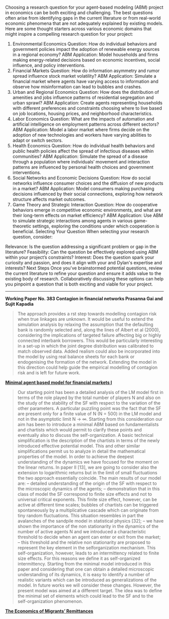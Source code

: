 
Choosing a research question for your agent-based modeling (ABM) project in economics can be both exciting and challenging. The best questions often arise from identifying gaps in the current literature or from real-world economic phenomena that are not adequately explained by existing models. Here are some thought starters across various economic domains that might inspire a compelling research question for your project:

1. Environmental Economics
Question: How do individual behaviors and government policies impact the adoption of renewable energy sources in a regional economy?
ABM Application: Model households and firms making energy-related decisions based on economic incentives, social influence, and policy interventions.
2. Financial Markets
Question: How do information asymmetry and rumor spread influence stock market volatility?
ABM Application: Simulate a financial market where agents have varying access to information and observe how misinformation can lead to bubbles and crashes.
3. Urban and Regional Economics
Question: How does the distribution of amenities and jobs influence patterns of residential segregation and urban sprawl?
ABM Application: Create agents representing households with different preferences and constraints choosing where to live based on job locations, housing prices, and neighborhood characteristics.
4. Labor Economics
Question: What are the impacts of automation and artificial intelligence on employment patterns across different sectors?
ABM Application: Model a labor market where firms decide on the adoption of new technologies and workers have varying abilities to adapt or switch sectors.
5. Health Economics
Question: How do individual health behaviors and public health policies affect the spread of infectious diseases within communities?
ABM Application: Simulate the spread of a disease through a population where individuals’ movement and interaction patterns are influenced by personal health choices and government interventions.
6. Social Networks and Economic Decisions
Question: How do social networks influence consumer choices and the diffusion of new products in a market?
ABM Application: Model consumers making purchasing decisions influenced by their social connections, exploring how network structure affects market outcomes.
7. Game Theory and Strategic Interaction
Question: How do cooperative behaviors emerge in competitive economic environments, and what are their long-term effects on market efficiency?
ABM Application: Use ABM to simulate strategic interactions among agents in various game-theoretic settings, exploring the conditions under which cooperation is beneficial.
Selecting Your Question
When selecting your research question, consider:

Relevance: Is the question addressing a significant problem or gap in the literature?
Feasibility: Can the question be effectively explored using ABM within your project’s constraints?
Interest: Does the question spark your curiosity and passion, and does it align with your and Dylan's expertise and interests?
Next Steps
Once you've brainstormed potential questions, review the current literature to refine your question and ensure it adds value to the existing body of research. Collaboratively discussing these options can help you pinpoint a question that is both exciting and viable for your project.

---
**Working Paper No. 383 Contagion in financial networks Prasanna Gai and Sujit Kapadia**

> The approach provides a rst step towards modelling contagion risk when true linkages are unknown. It would be useful to extend the simulation analysis by relaxing the assumption that the defaulting bank is randomly selected and, along the lines of Albert et al (2000), considering the implications of targeted failure affecting big or highly connected interbank borrowers. This would be particularly interesting in a set-up in which the joint degree distribution was calibrated to match observed data. Added realism could also be incorporated into the model by using real balance sheets for each bank or endogenising the formation of the network. Extending the model in this direction could help guide the empirical modelling of contagion risk and is left for future work.

[**Minimal agent based model for financial markets I**](https://sci-hub.ru/https://doi.org/10.1140/epjb/e2009-00028-4)

> Our starting point has been a detailed analysis of the LM
model first in terms of the role played by the total number
of players N and also on the study of the stability of the
SF with respect to the variation of the other parameters.
A particular puzzling point was the fact that the SF are
present only for a finite value of N (N = 500) in the LM
model and not in the asymptotic limit N → ∞. Starting from this consideration our aim has been to introduce
a minimal ABM based on fundamentalists and chartists
which would permit to clarify these points and eventually also to discuss the self-organization. A basic technical
simplification is the description of the chartists in terms of
the newly introduced effective potential model. This and
other similar simplifications permit us to analyze in detail the mathematical properties of the model. In order
to achieve the deepest understanding of the dynamics we
have focused for the moment on the linear returns. In paper II [13], we are going to consider also the extension to
logarithmic returns but in the limit of small fluctuations
the two approach essentially coincide. The main results of
our model are:
– detailed understanding of the origin of the SF with
respect to the microscopic dynamics of the agents;
– demonstration that in this class of model the SF correspond to finite size effects and not to universal critical
exponents. This finite size effect, however, can be active at different time scales;
bubbles of chartists can be triggered spontaneously
by a multiplicative cascade which can originate from
tiny random fluctuations. This situation resembles in
part the avalanches of the sandpile model in statistical
physics [32];
– we have shown the importance of the non stationarity in the dynamics of the number of active agents N
and we introduced a characteristic threshold to decide
when an agent can enter or exit from the market;
– this threshold and the relative non stationarity are
proposed to represent the key element in the selforganization mechanism. This self-organization, however, leads to an intermittency related to finite size
effects. For this reasons we define it as self-organized
intermittency.
Starting from the minimal model introduced in this paper and considering that one can obtain a detailed microscopic understanding of its dynamics, it is easy to identify
a number of realistic variants which can be introduced
as generalizations of the model. In future works we will
consider these changes. However, the present model was
aimed at a different target. The idea was to define the
minimal set of elements which could lead to the SF and
to the self-organization phenomenon.

[**The Economics of Migrants’ Remittances**](https://ftp.iza.org/dp1531.pdf)
